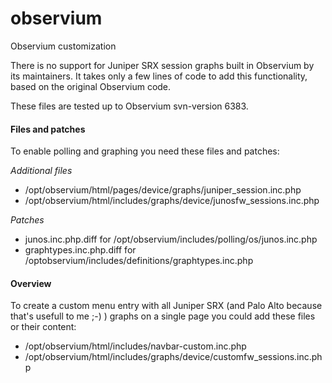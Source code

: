 # observium
Observium customization

There is no support for Juniper SRX session graphs built in Observium by its maintainers.
It takes only a few lines of code to add this functionality, based on the original Observium code.

These files are tested up to Observium svn-version 6383.

#### Files and patches
To enable polling and graphing you need these files and patches:

*Additional files*
* /opt/observium/html/pages/device/graphs/juniper_session.inc.php
* /opt/observium/html/includes/graphs/device/junosfw_sessions.inc.php

*Patches*
* junos.inc.php.diff for /opt/observium/includes/polling/os/junos.inc.php
* graphtypes.inc.php.diff for /optobservium/includes/definitions/graphtypes.inc.php


#### Overview
To create a custom menu entry with all Juniper SRX (and Palo Alto because that's usefull to me ;-) ) graphs on a single page you could add these files or their content:

* /opt/observium/html/includes/navbar-custom.inc.php
* /opt/observium/html/includes/graphs/device/customfw_sessions.inc.php

